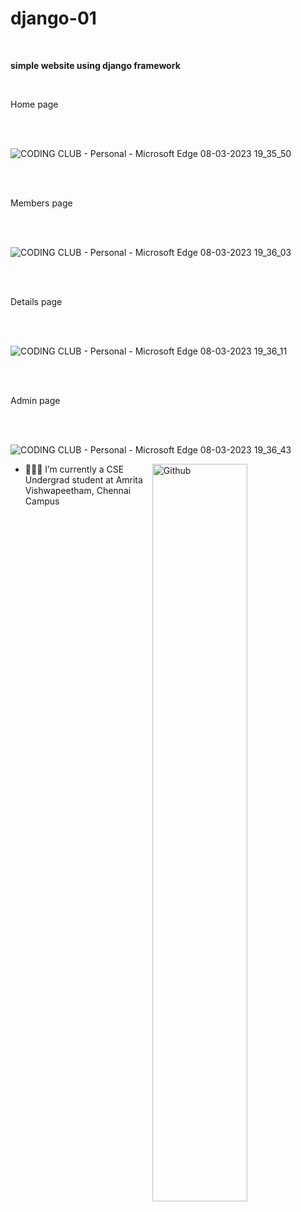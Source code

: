 # django-01

<br />

**simple website using django framework**

<br />

Home page 

<br />
<br />

![CODING CLUB - Personal - Microsoft​ Edge 08-03-2023 19_35_50](https://user-images.githubusercontent.com/106002920/223734851-9cc6c9b2-3302-4662-b3f6-ba1289cb3e62.png)

<br />
<br />

Members page

<br />
<br />

![CODING CLUB - Personal - Microsoft​ Edge 08-03-2023 19_36_03](https://user-images.githubusercontent.com/106002920/223734979-dfa0ffd2-0f00-42cb-9bb8-8c634fd5cc58.png)

<br />
<br />

Details page

<br />
<br />

![CODING CLUB - Personal - Microsoft​ Edge 08-03-2023 19_36_11](https://user-images.githubusercontent.com/106002920/223735165-dd2464ff-7bab-4ca0-9ab6-58e29ca5bf2e.png)


<br />
<br />

Admin page 

<br />
<br />

![CODING CLUB - Personal - Microsoft​ Edge 08-03-2023 19_36_43](https://user-images.githubusercontent.com/106002920/223735304-79414ffa-c3be-4ccb-8589-84eecb67ffc2.png)



<img width="55%" align="right" alt="Github" src="https://camo.githubusercontent.com/bb27b9c1df90df738e91a54665d3adb08f60583fad2f266ffbde14508e6dc918/68747470733a2f2f692e70696e696d672e636f6d2f6f726967696e616c732f65342f32362f37302f65343236373032656466383734623138316163656431653266613563366364652e676966" />


- 👨🏽‍💻 I’m currently a CSE Undergrad student at Amrita Vishwapeetham, Chennai Campus



